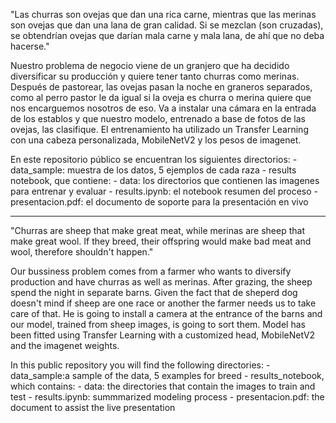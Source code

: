 "Las churras son ovejas que dan una rica carne, mientras que las merinas son ovejas que dan una lana de gran calidad. Si se mezclan (son cruzadas), se obtendrían ovejas que darían mala carne y mala lana, de ahí que no deba hacerse."

Nuestro problema de negocio viene de un granjero que ha decidido diversificar su producción y quiere tener tanto churras como merinas.
Después de pastorear, las ovejas pasan la noche en graneros separados, como al perro pastor le da igual si la oveja es churra o merina quiere que nos encarguemos nosotros de eso.
Va a instalar una cámara en la entrada de los establos y que nuestro modelo, entrenado a base de fotos de las ovejas, las clasifique.
El entrenamiento ha utilizado un Transfer Learning con una cabeza personalizada, MobileNetV2 y los pesos de imagenet.

En este repositorio público se encuentran los siguientes directorios:
    - data_sample: muestra de los datos, 5 ejemplos de cada raza
    - results notebook, que contiene:
        - data: los directorios que contienen las imagenes para entrenar y evaluar
        - results.ipynb: el notebook resumen del proceso
    - presentacion.pdf: el documento de soporte para la presentación en vivo

------------------------------------------------------------------------------------------------------


"Churras are sheep that make great meat, while merinas are sheep that make great wool. If they breed, their offspring would make bad meat and wool, therefore shouldn't happen."

Our bussiness problem comes from a farmer who wants to diversify production and have churras as well as merinas.
After grazing, the sheep spend the night in separate barns. Given the fact that de sheperd dog doesn't mind if sheep are one race or another the farmer needs us to take care of that.
He is going to install a camera at the entrance of the barns and our model, trained from sheep images, is going to sort them.
Model has been fitted using Transfer Learning with a customized head, MobileNetV2 and the imagenet weights.

In this public repository you will find the following directories:
    - data_sample:a sample of the data, 5 examples for breed
    - results_notebook, which contains:
        - data: the directories that contain the images to train and test
        - results.ipynb: summmarized modeling process
    - presentacion.pdf: the document to assist the live presentation
